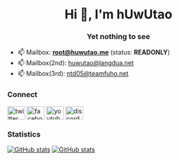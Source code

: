 <h1 align=center>Hi 👋, I'm hUwUtao</h1>
<h3 align=center>Yet nothing to see</h3>

- 📫 Mailbox: **root@huwutao.me** (status: **READONLY**)
- 📫 Mailbox(2nd): huwutao@langdua.net
- 📫 Mailbox(3rd): ntd05@teamfuho.net

### Connect
<a href=https://twitter.com/hutawd target=blank><img align=center alt=twitter height=30 src=https://raw.githubusercontent.com/rahuldkjain/github-profile-readme-generator/master/src/images/icons/Social/twitter.svg width=40></a>
<a href=https://fb.com/huwutao target=blank><img align=center alt=facebook height=30 src=https://raw.githubusercontent.com/rahuldkjain/github-profile-readme-generator/master/src/images/icons/Social/facebook.svg width=40></a>
<a href=https://www.youtube.com/c/huwutao target=blank><img align=center alt=youtube height=30 src=https://raw.githubusercontent.com/rahuldkjain/github-profile-readme-generator/master/src/images/icons/Social/youtube.svg width=40></a>
<a href=https://discord.gg/B7uujb8s99 target=blank><img align=center alt=discord height=30 src=https://raw.githubusercontent.com/rahuldkjain/github-profile-readme-generator/master/src/images/icons/Social/discord.svg width=40></a>

### Statistics

[![GitHub stats](https://github-readme-stats.vercel.app/api?username=hUwUtao&theme=tokyonight&hide_border=true&show_icons=true)](https://huwutao.me)
[![GitHub stats](https://github-readme-stats.vercel.app/api/top-langs?username=hUwUtao&theme=tokyonight&hide_border=true&langs_count=8&show_icons=true&layout=compact)](https://huwutao.me)
